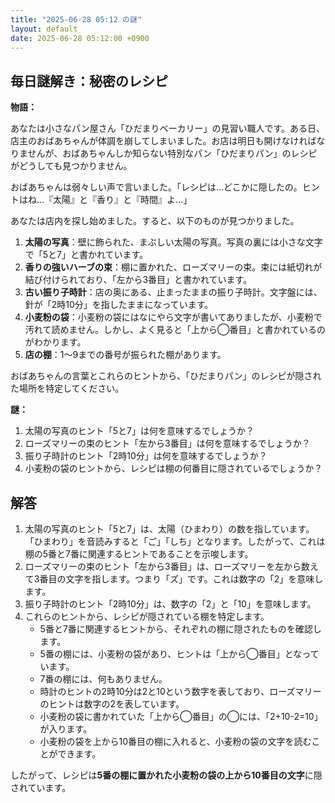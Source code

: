 ```yaml
---
title: "2025-06-28 05:12 の謎"
layout: default
date: 2025-06-28 05:12:00 +0900
---
```

## 毎日謎解き：秘密のレシピ

**物語：**

あなたは小さなパン屋さん「ひだまりベーカリー」の見習い職人です。ある日、店主のおばあちゃんが体調を崩してしまいました。お店は明日も開けなければなりませんが、おばあちゃんしか知らない特別なパン「ひだまりパン」のレシピがどうしても見つかりません。

おばあちゃんは弱々しい声で言いました。「レシピは…どこかに隠したの。ヒントはね…『太陽』と『香り』と『時間』よ…」

あなたは店内を探し始めました。すると、以下のものが見つかりました。

1.  **太陽の写真**：壁に飾られた、まぶしい太陽の写真。写真の裏には小さな文字で「5と7」と書かれています。
2.  **香りの強いハーブの束**：棚に置かれた、ローズマリーの束。束には紙切れが結び付けられており、「左から3番目」と書かれています。
3.  **古い振り子時計**：店の奥にある、止まったままの振り子時計。文字盤には、針が「2時10分」を指したままになっています。
4.  **小麦粉の袋**：小麦粉の袋にはなにやら文字が書いてありましたが、小麦粉で汚れて読めません。しかし、よく見ると「上から◯番目」と書かれているのがわかります。
5.  **店の棚**：1〜9までの番号が振られた棚があります。

おばあちゃんの言葉とこれらのヒントから、「ひだまりパン」のレシピが隠された場所を特定してください。

**謎：**

1.  太陽の写真のヒント「5と7」は何を意味するでしょうか？
2.  ローズマリーの束のヒント「左から3番目」は何を意味するでしょうか？
3.  振り子時計のヒント「2時10分」は何を意味するでしょうか？
4.  小麦粉の袋のヒントから、レシピは棚の何番目に隠されているでしょうか？

## 解答

1.  太陽の写真のヒント「5と7」は、太陽（ひまわり）の数を指しています。「ひまわり」を音読みすると「ご」「しち」となります。したがって、これは棚の5番と7番に関連するヒントであることを示唆します。
2.  ローズマリーの束のヒント「左から3番目」は、ローズマリーを左から数えて3番目の文字を指します。つまり「ズ」です。これは数字の「2」を意味します。
3.  振り子時計のヒント「2時10分」は、数字の「2」と「10」を意味します。
4.  これらのヒントから、レシピが隠されている棚を特定します。
    *   5番と7番に関連するヒントから、それぞれの棚に隠されたものを確認します。
    *   5番の棚には、小麦粉の袋があり、ヒントは「上から◯番目」となっています。
    *   7番の棚には、何もありません。
    *   時計のヒントの2時10分は2と10という数字を表しており、ローズマリーのヒントは数字の2を表しています。
    *   小麦粉の袋に書かれていた「上から◯番目」の◯には、「2+10-2=10」が入ります。
    *   小麦粉の袋を上から10番目の棚に入れると、小麦粉の袋の文字を読むことができます。

したがって、レシピは**5番の棚に置かれた小麦粉の袋の上から10番目の文字**に隠されています。
